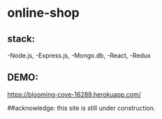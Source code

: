 # online-shop
## stack:
-Node.js,
-Express.js,
-Mongo.db,
-React,
-Redux

## DEMO:
https://blooming-cove-16289.herokuapp.com/

##acknowledge: 
this site is still under construction.
